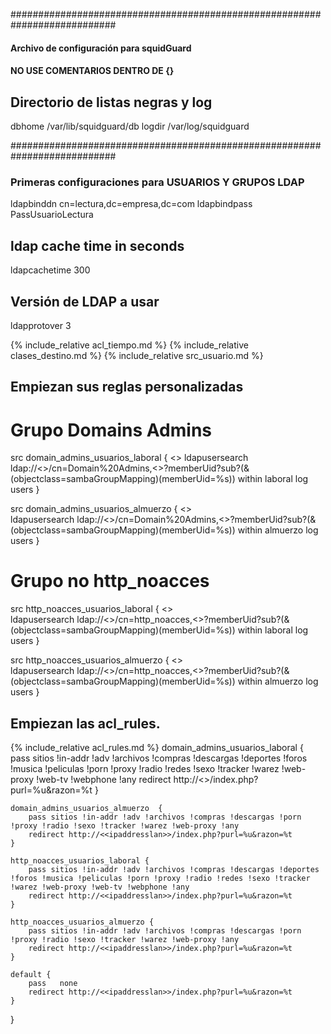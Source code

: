 ########################################################################### 
#### Archivo de configuración para squidGuard #### 
#### NO USE COMENTARIOS DENTRO DE {}
## Directorio de listas negras y log 
dbhome /var/lib/squidguard/db 
logdir /var/log/squidguard 

########################################################################### 
### Primeras configuraciones para USUARIOS Y GRUPOS LDAP 
ldapbinddn cn=lectura,dc=empresa,dc=com 
ldapbindpass PassUsuarioLectura
## ldap cache time in seconds 
ldapcachetime  300 
## Versión de LDAP a usar 
ldapprotover 3 

{% include_relative acl_tiempo.md %}
{% include_relative clases_destino.md %}
{% include_relative src_usuario.md %}
## Empiezan sus reglas personalizadas 

# Grupo Domains Admins 
src domain_admins_usuarios_laboral { 
    <<redlan>> 
    ldapusersearch ldap://<<serverldap>>/cn=Domain%20Admins,<<basegrupos>>?memberUid?sub?(&(objectclass=sambaGroupMapping)(memberUid=%s)) 
    within  laboral 
    log users 
} 

src domain_admins_usuarios_almuerzo { 
    <<redlan>>  
    ldapusersearch ldap://<<serverldap>>/cn=Domain%20Admins,<<basegrupos>>?memberUid?sub?(&(objectclass=sambaGroupMapping)(memberUid=%s)) 
    within  almuerzo 
    log users 
} 

# Grupo no http_noacces 
src http_noacces_usuarios_laboral { 
    <<redlan>>  
    ldapusersearch ldap://<<serverldap>>/cn=http_noacces,<<basegrupos>>?memberUid?sub?(&(objectclass=sambaGroupMapping)(memberUid=%s)) 
    within  laboral 
    log users 
} 

src http_noacces_usuarios_almuerzo { 
    <<redlan>>  
    ldapusersearch ldap://<<serverldap>>/cn=http_noacces,<<basegrupos>>?memberUid?sub?(&(objectclass=sambaGroupMapping)(memberUid=%s)) 
    within  almuerzo 
    log users 
} 

## Empiezan las acl_rules. 
{% include_relative acl_rules.md %}
domain_admins_usuarios_laboral  { 
        pass sitios !in-addr !adv !archivos !compras !descargas !deportes !foros !musica !peliculas !porn !proxy !radio !redes !sexo !tracker !warez !web-proxy !web-tv !webphone !any
        redirect http://<<ipaddresslan>>/index.php?purl=%u&razon=%t 
    } 
     
    domain_admins_usuarios_almuerzo  { 
        pass sitios !in-addr !adv !archivos !compras !descargas !porn !proxy !radio !sexo !tracker !warez !web-proxy !any  
        redirect http://<<ipaddresslan>>/index.php?purl=%u&razon=%t 
    } 
     
    http_noacces_usuarios_laboral { 
        pass sitios !in-addr !adv !archivos !compras !descargas !deportes !foros !musica !peliculas !porn !proxy !radio !redes !sexo !tracker !warez !web-proxy !web-tv !webphone !any
        redirect http://<<ipaddresslan>>/index.php?purl=%u&razon=%t 
    } 

    http_noacces_usuarios_almuerzo { 
        pass sitios !in-addr !adv !archivos !compras !descargas !porn !proxy !radio !sexo !tracker !warez !web-proxy !any 
        redirect http://<<ipaddresslan>>/index.php?purl=%u&razon=%t 
    } 
 
    default { 
        pass   none 
        redirect http://<<ipaddresslan>>/index.php?purl=%u&razon=%t 
    } 
}
